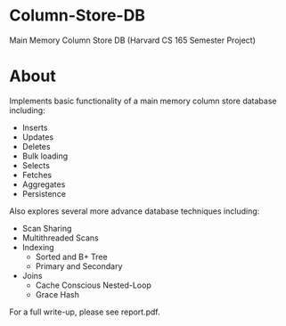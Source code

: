# Column-Store-DB
Main Memory Column Store DB (Harvard CS 165 Semester Project)

# About
Implements basic functionality of a main memory column store database including:
  * Inserts
  * Updates
  * Deletes
  * Bulk loading
  * Selects
  * Fetches
  * Aggregates
  * Persistence
 
Also explores several more advance database techniques including:
* Scan Sharing
* Multithreaded Scans
* Indexing
  * Sorted and B+ Tree
  * Primary and Secondary
* Joins
  * Cache Conscious Nested-Loop
  * Grace Hash
  
For a full write-up, please see report.pdf.


